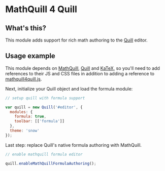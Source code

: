 # MathQuill 4 Quill #

## What's this? ##

This module adds support for rich math authoring to the
[Quill](http://quilljs.com/) editor.

## Usage example ##

This module depends on
[MathQuill](http://docs.mathquill.com/en/latest/Getting_Started/),
[Quill](https://quilljs.com/docs/quickstart/) and
[KaTeX](https://github.com/Khan/KaTeX#usage),
so you'll need to add references to their JS and CSS files in addition to
adding a reference to [mathquill4quill.js](https://github.com/c-w/mathquill4quill/blob/master/mathquill4quill.js).

Next, initialize your Quill object and load the formula module:

```js
// setup quill with formula support

var quill = new Quill('#editor', {
  modules: {
    formula: true,
    toolbar: [['formula']]
  },
  theme: 'snow'
});
```

Last step: replace Quill's native formula authoring with MathQuill.

```js
// enable mathquill formula editor

quill.enableMathQuillFormulaAuthoring();
```

